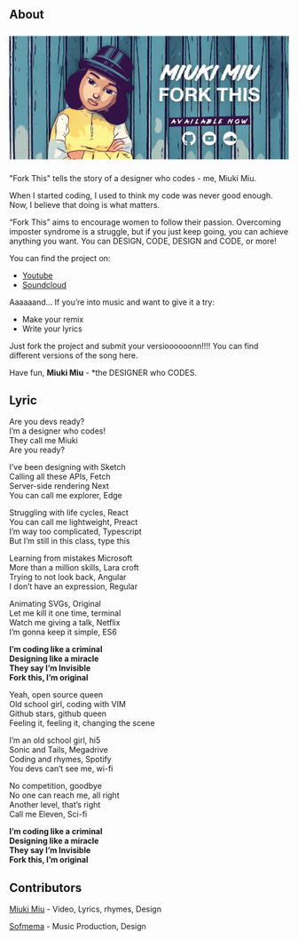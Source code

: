 ## About

![GitHub Logo](/images/miukimiu-fork-this.png)

"Fork This" tells the story of a designer who codes - me, Miuki Miu.

When I started coding, I used to think my code was never good enough.
Now, I believe that doing is what matters.

“Fork This” aims to encourage women to follow their passion.
Overcoming imposter syndrome is a struggle, but if you just keep going, you can achieve anything you want. You can DESIGN, CODE, DESIGN and CODE, or more!

You can find the project on:

- [Youtube](https://youtu.be/bUmWcF0GSA4)
- [Soundcloud](https://soundcloud.com/miukimiu/fork-this)

Aaaaaand... If you’re into music and want to give it a try:

- Make your remix
- Write your lyrics

Just fork the project and submit your versioooooonn!!!! You can find different versions of the song here.

Have fun,
**Miuki Miu** - \*the DESIGNER who CODES.

## Lyric

Are you devs ready?\
I’m a designer who codes!\
They call me Miuki\
Are you ready?

I’ve been designing with Sketch\
Calling all these APIs, Fetch\
Server-side rendering Next\
You can call me explorer, Edge

Struggling with life cycles, React\
You can call me lightweight, Preact\
I’m way too complicated, Typescript\
But I’m still in this class, type this

Learning from mistakes Microsoft\
More than a million skills, Lara croft\
Trying to not look back, Angular\
I don’t have an expression, Regular

Animating SVGs, Original\
Let me kill it one time, terminal\
Watch me giving a talk, Netflix\
I’m gonna keep it simple, ES6

**I’m coding like a criminal\
Designing like a miracle\
They say I’m Invisible\
Fork this, I’m original**

Yeah, open source queen\
Old school girl, coding with VIM\
Github stars, github queen\
Feeling it, feeling it, changing the scene

I’m an old school girl, hi5\
Sonic and Tails, Megadrive\
Coding and rhymes, Spotify\
You devs can’t see me, wi-fi

No competition, goodbye\
No one can reach me, all right\
Another level, that’s right\
Call me Eleven, Sci-fi

**I’m coding like a criminal\
Designing like a miracle\
They say I’m Invisible\
Fork this, I’m original**

## Contributors

[Miuki Miu](https://twitter.com/miuki_miu) - Video, Lyrics, rhymes, Design

[Sofmema](https://twitter.com/sofmema) - Music Production, Design
